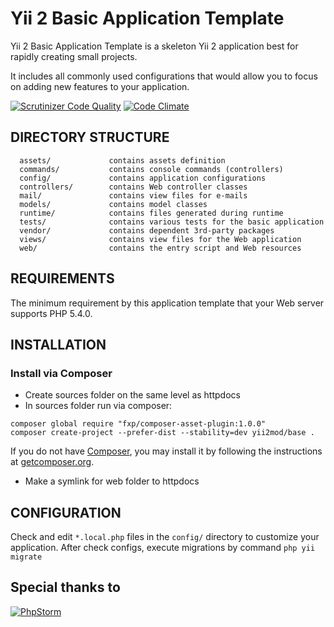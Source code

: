 Yii 2 Basic Application Template
================================

Yii 2 Basic Application Template is a skeleton Yii 2 application best for
rapidly creating small projects.

It includes all commonly used configurations that would allow you to focus on adding new
features to your application.

[![Scrutinizer Code Quality](https://scrutinizer-ci.com/g/yii2mod/base/badges/quality-score.png?b=master)](https://scrutinizer-ci.com/g/yii2mod/base/?branch=master) 
[![Code Climate](https://codeclimate.com/github/yii2mod/base/badges/gpa.svg)](https://codeclimate.com/github/yii2mod/base)

DIRECTORY STRUCTURE
-------------------

      assets/             contains assets definition
      commands/           contains console commands (controllers)
      config/             contains application configurations
      controllers/        contains Web controller classes
      mail/               contains view files for e-mails
      models/             contains model classes
      runtime/            contains files generated during runtime
      tests/              contains various tests for the basic application
      vendor/             contains dependent 3rd-party packages
      views/              contains view files for the Web application
      web/                contains the entry script and Web resources



REQUIREMENTS
------------

The minimum requirement by this application template that your Web server supports PHP 5.4.0.


INSTALLATION
------------

### Install via Composer

* Create sources folder on the same level as httpdocs
* In sources folder run via composer:
~~~
composer global require "fxp/composer-asset-plugin:1.0.0"
composer create-project --prefer-dist --stability=dev yii2mod/base .
~~~
If you do not have [Composer](http://getcomposer.org/), you may install it by following the instructions
at [getcomposer.org](http://getcomposer.org/doc/00-intro.md#installation-nix).
* Make a symlink for web folder to httpdocs

CONFIGURATION
-------------
Check and edit `*.local.php` files in the `config/` directory to customize your application.
After check configs, execute migrations by command `php yii migrate`

Special thanks to
------------
[![PhpStorm](https://www.jetbrains.com/phpstorm/documentation/docs/logo_phpstorm.png)](https://www.jetbrains.com/phpstorm/)
